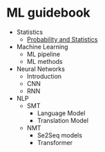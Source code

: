 # ML guidebook

* Statistics
	* [Probability and Statistics](sections/statistics)
* Machine Learning
	* ML pipeline
	* ML methods
* Neural Networks
	* Introduction
	* CNN
	* RNN
* NLP
	* SMT
		* Language Model
		* Translation Model
	* NMT
		* Se2Seq models
		* Transformer

